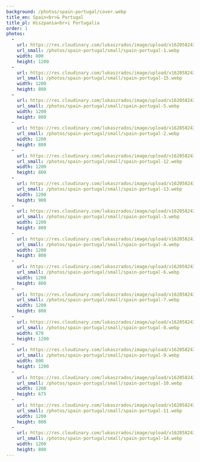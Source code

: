```yaml
---
background: /photos/spain-portugal/cover.webp
title_en: Spain<br>& Portugal
title_pl: Hiszpania<br>i Portugalia
order: 1
photos:
  -
    url: https://res.cloudinary.com/lukaszrados/image/upload/v1620582431/photos/spain-portugal/spain-portugal-1_topofv.jpg
    url_small: /photos/spain-portugal/small/spain-portugal-1.webp
    width: 800
    height: 1200
  -
    url: https://res.cloudinary.com/lukaszrados/image/upload/v1620582432/photos/spain-portugal/spain-portugal-15_lyxfss.jpg
    url_small: /photos/spain-portugal/small/spain-portugal-15.webp
    width: 1200
    height: 800
  -
    url: https://res.cloudinary.com/lukaszrados/image/upload/v1620582430/photos/spain-portugal/spain-portugal-5_waw4kw.jpg
    url_small: /photos/spain-portugal/small/spain-portugal-5.webp
    width: 1200
    height: 800
  -
    url: https://res.cloudinary.com/lukaszrados/image/upload/v1620582430/photos/spain-portugal/spain-portugal-2_jzcr03.jpg
    url_small: /photos/spain-portugal/small/spain-portugal-2.webp
    width: 1200
    height: 800
  -
    url: https://res.cloudinary.com/lukaszrados/image/upload/v1620582432/photos/spain-portugal/spain-portugal-12_ifrseu.jpg
    url_small: /photos/spain-portugal/small/spain-portugal-12.webp
    width: 1200
    height: 800
  -
    url: https://res.cloudinary.com/lukaszrados/image/upload/v1620582432/photos/spain-portugal/spain-portugal-13_ggys6z.jpg
    url_small: /photos/spain-portugal/small/spain-portugal-13.webp
    width: 1200
    height: 900
  -
    url: https://res.cloudinary.com/lukaszrados/image/upload/v1620582430/photos/spain-portugal/spain-portugal-3_kohe8f.jpg
    url_small: /photos/spain-portugal/small/spain-portugal-3.webp
    width: 1200
    height: 800
  -
    url: https://res.cloudinary.com/lukaszrados/image/upload/v1620582430/photos/spain-portugal/spain-portugal-4_z1hlbt.jpg
    url_small: /photos/spain-portugal/small/spain-portugal-4.webp
    width: 1200
    height: 800
  -
    url: https://res.cloudinary.com/lukaszrados/image/upload/v1620582430/photos/spain-portugal/spain-portugal-6_xulna9.jpg
    url_small: /photos/spain-portugal/small/spain-portugal-6.webp
    width: 1200
    height: 800
  -
    url: https://res.cloudinary.com/lukaszrados/image/upload/v1620582431/photos/spain-portugal/spain-portugal-7_uojgiz.jpg
    url_small: /photos/spain-portugal/small/spain-portugal-7.webp
    width: 1200
    height: 800
  -
    url: https://res.cloudinary.com/lukaszrados/image/upload/v1620582431/photos/spain-portugal/spain-portugal-8_ifaaeq.jpg
    url_small: /photos/spain-portugal/small/spain-portugal-8.webp
    width: 870
    height: 1200
  -
    url: https://res.cloudinary.com/lukaszrados/image/upload/v1620582431/photos/spain-portugal/spain-portugal-9_klo1na.jpg
    url_small: /photos/spain-portugal/small/spain-portugal-9.webp
    width: 800
    height: 1200
  -
    url: https://res.cloudinary.com/lukaszrados/image/upload/v1620582431/photos/spain-portugal/spain-portugal-10_d4vb7s.jpg
    url_small: /photos/spain-portugal/small/spain-portugal-10.webp
    width: 1200
    height: 675
  -
    url: https://res.cloudinary.com/lukaszrados/image/upload/v1620582431/photos/spain-portugal/spain-portugal-11_s6mm5x.jpg
    url_small: /photos/spain-portugal/small/spain-portugal-11.webp
    width: 1200
    height: 800
  -
    url: https://res.cloudinary.com/lukaszrados/image/upload/v1620582432/photos/spain-portugal/spain-portugal-14_xrhsaz.jpg
    url_small: /photos/spain-portugal/small/spain-portugal-14.webp
    width: 1200
    height: 800
---
```

